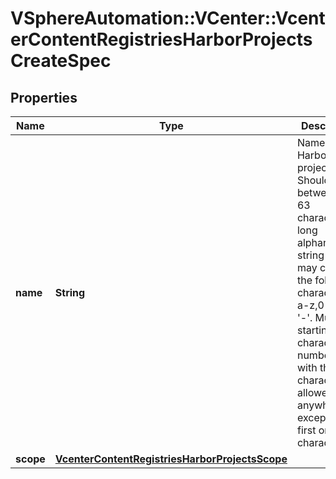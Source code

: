 # VSphereAutomation::VCenter::VcenterContentRegistriesHarborProjectsCreateSpec

## Properties
Name | Type | Description | Notes
------------ | ------------- | ------------- | -------------
**name** | **String** | Name of the Harbor project. Should be between 1-63 characters long alphanumeric string and may contain the following characters: a-z,0-9, and &#39;-&#39;. Must be starting with characters or numbers, with the &#39;-&#39; character allowed anywhere except the first or last character. | 
**scope** | [**VcenterContentRegistriesHarborProjectsScope**](VcenterContentRegistriesHarborProjectsScope.md) |  | 



